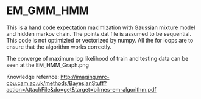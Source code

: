 # EM_GMM_HMM

This is a hand code expectation maximization with Gaussian mixture model and hidden markov chain. The points.dat file is 
assumed to be sequential. 
This code is not optimizied or  vectorized by numpy. All the for loops are to ensure that the algorithm works correctly.


The converge of maximum log likelihood of train and testing data can be seen at the EM_HMM_Graph.png


Knowledge refernce:
http://imaging.mrc-cbu.cam.ac.uk/methods/BayesianStuff?action=AttachFile&do=get&target=bilmes-em-algorithm.pdf
